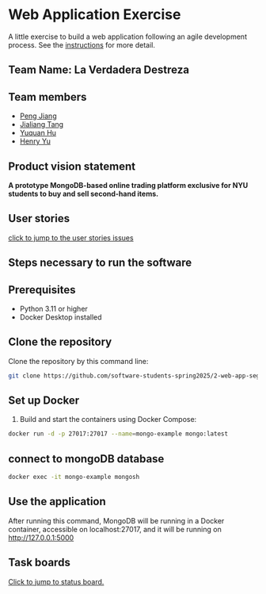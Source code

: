# Web Application Exercise

A little exercise to build a web application following an agile development process. See the [instructions](instructions.md) for more detail.

## Team Name: La Verdadera Destreza

## Team members

- [Peng Jiang](https://github.com/PengJiang-Victor)
- [Jialiang Tang](https://github.com/JialiangTang1)
- [Yuquan Hu](https://github.com/N-A-E-S)
- [Henry Yu](https://github.com/ky2389)

## Product vision statement

**A prototype MongoDB-based online trading platform exclusive for NYU students to buy and sell second-hand items.**

## User stories

[click to jump to the user stories issues](https://github.com/software-students-spring2025/2-web-app-la-verdadera-destreza/issues)

## Steps necessary to run the software

## Prerequisites
- Python 3.11 or higher
- Docker Desktop installed

## Clone the repository
Clone the repository by this command line:

```sh
git clone https://github.com/software-students-spring2025/2-web-app-segfaultsquad.git <your_dirname>
```

## Set up Docker
1. Build and start the containers using Docker Compose:

```sh
docker run -d -p 27017:27017 --name=mongo-example mongo:latest
```

## connect to mongoDB database
```sh
docker exec -it mongo-example mongosh
```

## Use the application
After running this command, MongoDB will be running in a Docker container, accessible on localhost:27017, and it will be running on http://127.0.0.1:5000


## Task boards

[Click to jump to status board.](https://github.com/orgs/software-students-spring2025/projects/91/views/2)
